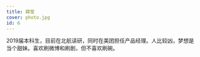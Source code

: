 ```yaml
---
title: 薛莹
cover: photo.jpg
id: 6
---
```


2019届本科生，目前在北航读研，同时在美团担任产品经理。人比较凶，梦想是当个甜妹。喜欢刷微博和刷剧，但不喜欢刷碗。
